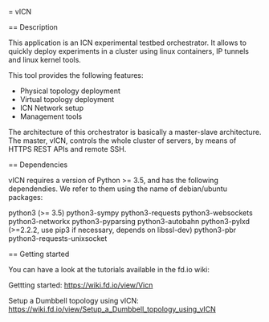 = vICN

== Description

This application is an ICN experimental testbed orchestrator. It allows to
quickly deploy experiments in a cluster using linux containers, IP tunnels and
linux kernel tools.

This tool provides the following features:

- Physical topology deployment
- Virtual topology deployment
- ICN Network setup
- Management tools

The architecture of this orchestrator is basically a master-slave architecture.
The master, vICN, controls the whole cluster of servers, by means of HTTPS REST
APIs and remote SSH.


== Dependencies

vICN requires a version of Python >= 3.5, and has the following dependendies.
We refer to them using the name of debian/ubuntu packages:

python3 (>= 3.5)
python3-sympy
python3-requests
python3-websockets
python3-networkx
python3-pyparsing
python3-autobahn
python3-pylxd (>=2.2.2, use pip3 if necessary, depends on libssl-dev)
  python3-pbr
  python3-requests-unixsocket


== Getting started

You can have a look at the tutorials available in the fd.io wiki:

Gettting started:
  https://wiki.fd.io/view/Vicn

Setup a Dumbbell topology using vICN:
  https://wiki.fd.io/view/Setup_a_Dumbbell_topology_using_vICN
